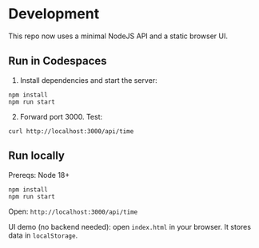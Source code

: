 # Development

This repo now uses a minimal NodeJS API and a static browser UI.

## Run in Codespaces

1) Install dependencies and start the server:
```
npm install
npm run start
```
2) Forward port 3000. Test:
```
curl http://localhost:3000/api/time
```

## Run locally

Prereqs: Node 18+
```
npm install
npm run start
```
Open: `http://localhost:3000/api/time`

UI demo (no backend needed): open `index.html` in your browser. It stores data in `localStorage`.